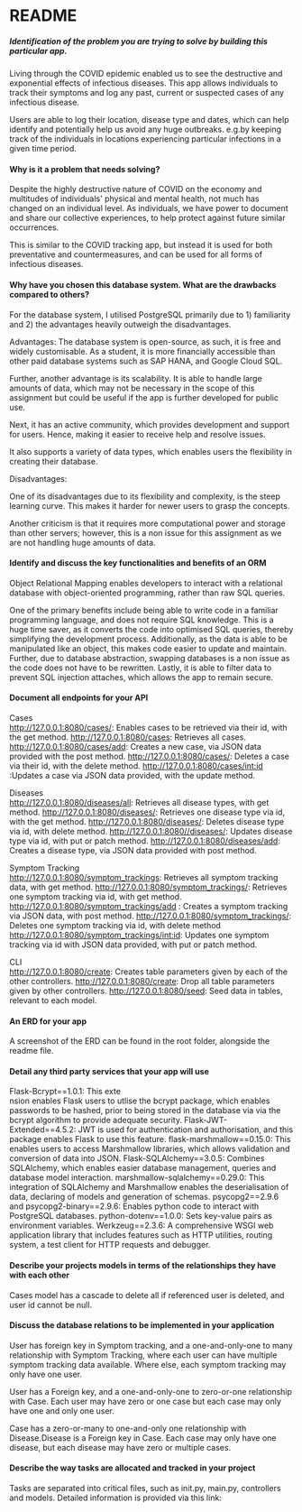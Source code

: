 # README

##### Identification of the problem you are trying to solve by building this particular app.
Living through the COVID epidemic enabled us to see the destructive and exponential effects of infectious diseases. 
This app allows individuals to track their symptoms and log any past, current or suspected cases of any
infectious disease. 

Users are able to log their location, disease type and dates, which can help identify
and potentially help us avoid any huge outbreaks. e.g.by keeping track of the individuals
in locations experiencing particular infections in a given time period. 

#### Why is it a problem that needs solving?

Despite the highly destructive nature of COVID on the economy and multitudes of individuals' physical and mental health, 
not much has changed on an individual level. As individuals, we have power to document and share our collective
experiences, to help protect against future similar occurrences. 

This is similar to the COVID tracking app, but instead it is used for both preventative and countermeasures, and can be used for all forms of infectious diseases.

#### Why have you chosen this database system. What are the drawbacks compared to others?
For the database system, I utilised PostgreSQL primarily due to 1) familiarity and 2) the advantages heavily outweigh 
the disadvantages. 

Advantages: 
The database system is open-source, as such, it is free and widely customisable. As a student, it is more 
financially accessible than other paid database systems such as SAP HANA, and Google Cloud SQL.

Further, another advantage is its scalability. It is able to handle large amounts of data, which may not be necessary 
in the scope of this assignment but could be useful if the app is further developed for public use.

Next, it has an active community, which provides development and support for users. Hence, making it easier to receive
help and resolve issues.

It also supports a variety of data types, which enables users the flexibility in creating their database.

Disadvantages:

One of its disadvantages due to its flexibility and complexity, is the steep learning curve. This makes it harder for 
newer users to grasp the concepts. 

Another criticism is that it requires more computational power and storage than other
servers; however, this is a non issue for this assignment as we are not handling huge amounts of data.

#### Identify and discuss the key functionalities and benefits of an ORM
Object Relational Mapping enables developers to interact with a relational database with object-oriented programming, 
rather than raw SQL queries. 

One of the primary benefits include being able to write code in a familiar programming language, and does not require 
SQL knowledge. This is a huge time saver, as it converts the code into optimised SQL queries, thereby
simplifying the development process. Additionally, as the data is able to be manipulated like an object, this makes code easier to update and
maintain. Further, due to database abstraction, swapping databases is a non issue as the code does not have to be 
rewritten. Lastly, it is able to filter data to prevent SQL injection attaches, which allows the app to remain secure.

#### Document all endpoints for your API

Cases  
http://127.0.0.1:8080/cases/<id>: Enables cases to be retrieved via their id, with the get method.
http://127.0.0.1:8080/cases: Retrieves all cases.
http://127.0.0.1:8080/cases/add: Creates a new case, via JSON data provided with the post method.
http://127.0.0.1:8080/cases/<id>: Deletes a case via their id, with the delete method.
http://127.0.0.1:8080/cases/<int:id> :Updates a case via JSON data provided, with the update method.

Diseases  
http://127.0.0.1:8080/diseases/all: Retrieves all disease types, with get method.
http://127.0.0.1:8080/diseases/<id>: Retrieves one disease type via id, with the get method.
http://127.0.0.1:8080/diseases/<id>: Deletes disease type via id, with delete method.
http://127.0.0.1:8080//diseases/<id>: Updates disease type via id, with put or patch method.
http://127.0.0.1:8080/diseases/add: Creates a disease type, via JSON data provided with post method.

Symptom Tracking  
http://127.0.0.1:8080/symptom_trackings: Retrieves all symptom tracking data, with get method.
http://127.0.0.1:8080/symptom_trackings/<id>: Retrieves one symptom tracking via id, with get method.
http://127.0.0.1:8080/symptom_trackings/add : Creates a symptom tracking via JSON data, with post method.
http://127.0.0.1:8080/symptom_trackings/<id>: Deletes one symptom tracking via id, with delete method
http://127.0.0.1:8080/symptom_trackings/<int:id>: Updates one symptom tracking via id with JSON data provided, with put
or patch method.

CLI  
http://127.0.0.1:8080/create: Creates table parameters given by each of the other controllers.
http://127.0.0.1:8080/create: Drop all table parameters given by other controllers.
http://127.0.0.1:8080/seed: Seed data in tables, relevant to each model.


#### An ERD for your app
A screenshot of the ERD can be found in the root folder, alongside the readme file.

#### Detail any third party services that your app will use
Flask-Bcrypt==1.0.1: This exte  
nsion enables Flask users to utlise the bcrypt package, which enables passwords to be hashed, prior to being stored in the database via
via the bcrypt algorithm to provide adequate security.
Flask-JWT-Extended==4.5.2: JWT is used for authentication and authorisation, and this package enables Flask to use
this feature.
flask-marshmallow==0.15.0: This enables users to access Marshmallow libraries, which allows validation and conversion
of data into JSON.
Flask-SQLAlchemy==3.0.5: Combines SQLAlchemy, which enables easier database management, queries and database model 
interaction.
marshmallow-sqlalchemy==0.29.0: This integration of SQLAlchemy and Marshmallow enables the deserialisation of data,
declaring of models and generation of schemas.
psycopg2==2.9.6 and psycopg2-binary==2.9.6: Enables python code to interact with PostgreSQL databases.
python-dotenv==1.0.0: Sets key-value pairs as environment variables.
Werkzeug==2.3.6: A comprehensive WSGI web application library that includes features such as HTTP utilities, routing
system, a test client for HTTP requests and debugger.

#### Describe your projects models in terms of the relationships they have with each other
Cases model has a cascade to delete all if referenced user is deleted, and user id cannot be null.


#### Discuss the database relations to be implemented in your application
User has foreign key in Symptom tracking, and a one-and-only-one to many relationship with Symptom Tracking, where each user can have multiple symptom tracking data 
available. Where else, each symptom tracking may only have one user.

User has a Foreign key, and a one-and-only-one to zero-or-one relationship with Case. Each user may have zero or one case but each case
may only have one and only one user.

Case has a zero-or-many to one-and-only one relationship with Disease.Disease is a Foreign key in Case. Each case may only have one disease, but each
disease may have zero or multiple cases.  

#### Describe the way tasks are allocated and tracked in your project
Tasks are separated into critical files, such as init.py, main.py, controllers and models.
Detailed information is provided via this link:


